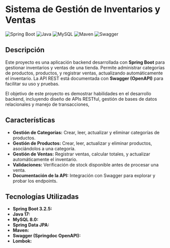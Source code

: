 # Sistema de Gestión de Inventarios y Ventas

![Spring Boot](https://img.shields.io/badge/Spring%20Boot-3.2.5-brightgreen) ![Java](https://img.shields.io/badge/Java-17-blue) ![MySQL](https://img.shields.io/badge/MySQL-8.0-orange) ![Maven](https://img.shields.io/badge/Maven-3.9.6-yellow) ![Swagger](https://img.shields.io/badge/Swagger-2.5.0-lightgrey)

## Descripción

Este proyecto es una aplicación backend desarrollada con **Spring Boot** para gestionar inventarios y ventas de una tienda. Permite administrar categorías de productos, productos, y registrar ventas, actualizando automáticamente el inventario. La API REST está documentada con **Swagger (OpenAPI)** para facilitar su uso y pruebas.

El objetivo de este proyecto es demostrar habilidades en el desarrollo backend, incluyendo diseño de APIs RESTful, gestión de bases de datos relacionales y manejo de transacciones,

## Características

- **Gestión de Categorías:** Crear, leer, actualizar y eliminar categorías de productos.
- **Gestión de Productos:** Crear, leer, actualizar y eliminar productos, asociándolos a una categoría.
- **Gestión de Ventas:** Registrar ventas, calcular totales, y actualizar automáticamente el inventario.
- **Validaciones:** Verificación de stock disponible antes de procesar una venta.
- **Documentación de la API:** Integración con Swagger para explorar y probar los endpoints.

## Tecnologías Utilizadas

- **Spring Boot 3.2.5:**
- **Java 17:**
- **MySQL 8.0:** 
- **Spring Data JPA:**
- **Maven:**
- **Swagger (Springdoc OpenAPI):**
- **Lombok:**
